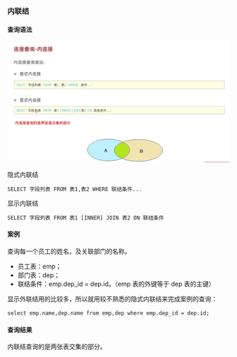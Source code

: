 ### 内联结
#### 查询语法
![](./multi-table-imgs/inner.png)

隐式内联结
```
SELECT 字段列表 FROM 表1,表2 WHERE 联结条件...
```
显示内联结
```
SELECT 字段列表 FROM 表1 [INNER] JOIN 表2 ON 联结条件
```
#### 案例
查询每一个员工的姓名，及关联部门的名称。
- 员工表：emp；
- 部门表：dep；
- 联结条件：emp.dep_id = dep.id。（emp 表的外键等于 dep 表的主键）

显示外联结用的比较多，所以就用较不熟悉的隐式内联结来完成案例的查询：
```
select emp.name,dep.name from emp,dep where emp.dep_id = dep.id;
```
#### 查询结果
内联结查询的是两张表交集的部分。